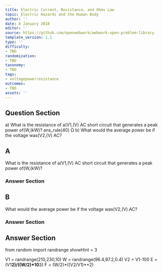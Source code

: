 ```yaml
---
title: Electric Current, Resistance, and Ohms Law
topic: Electric Hazards and the Human Body
author: ''
date: 8 January 2018
editor: ''
source: https://github.com/openwebwork/webwork-open-problem-library
template_version: 1.1
type: ''
difficulty:
- TBD
randomization:
- TBD
taxonomy:
- TBD
tags:
- voltagepowerresistance
outcomes:
- TBD
assets: ''
---
```


## Question Section 

a) What is the resistance of a(V1,(V) AC short circuit that generates a peak power of(W,(kW)?
ans_rule(40) Ω
b) What would the average power be if the voltage was(V2,(V) AC?

## A
What is the resistance of a(V1,(V) AC short circuit that generates a peak power of(W,(kW)?
### Answer Section
## B
What would the average power be if the voltage was(V2,(V) AC?
### Answer Section


## Answer Section

from random import randrange
showHint = 3

V1 = randrange(210,230,10)
W = randrange(96.4,97.2,0.4)
V2 = V1-100
E = (V1**2)/((W/2)*10**3)
F = (W/2)*((V2/V1)**2)